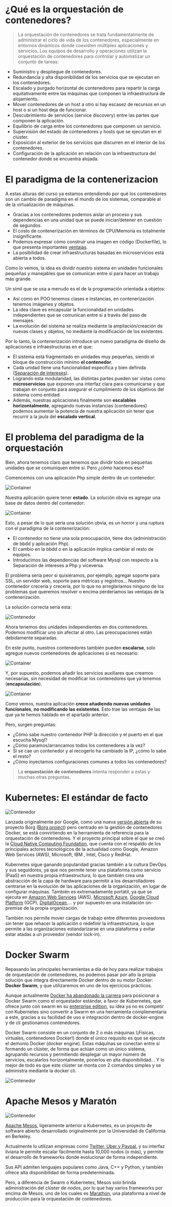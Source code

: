 # ¿Qué es la orquestación de contenedores?

> La orquestación de contenedores se trata fundamentalmente de administrar el ciclo de vida de los contenedores, especialmente en entornos dinámicos donde coexisten múltiples aplicaciones y servicios. Los equipos de desarrollo y operaciones utilizan la orquestación de contenedores para controlar y automatizar un conjunto de tareas:

- Suministro y despliegue de contenedores.
- Redundancia y alta disponibilidad de los servicios que se ejecutan en los contenedores.
- Escalado y purgado horizontal de contenedores para repartir la carga equitativamente entre las máquinas que componen la infraestructura de alojamiento.
- Mover contenedores de un host a otro si hay escasez de recursos en un host o si un host deja de funcionar.
- Descubrimiento de servicios (service discovery) entre las partes que componen la aplicación.
- Equilibrio de carga entre los contenedores que componen un servicio.
- Supervisión del estado de contenedores y hosts que se ejecutan en el clúster.
- Exposición al exterior de los servicios que discurren en el interior de los contenedores.
- Configuración de la aplicación en relación con la infraestructura del contenedor donde se encuentra alojada.

# El paradigma de la contenerizacion

A estas alturas del curso ya estamos entendiendo por qué los contenedores son un cambio de paradigma en el mundo de los sistemas, comparable al de la virtualización de máquinas.

- Gracias a los contenedores podemos aislar un proceso y sus dependencias en una unidad que se puede iniciar/detener en cuestión de segundos.
- El costo de contenerización en términos de CPU/Memoria es totalmente insignificante.
- Podemos expresar cómo construir una imagen en código (Dockerfile), lo que presenta importantes [ventajas](https://en.wikipedia.org/wiki/Infrastructure_as_code).
- La posibilidad de crear infraestructuras basadas en microservicios está abierta a todos.

Como lo vemos, la idea es dividir nuestro sistema en unidades funcionales pequeñas y manejables que se comunican entre sí para hacer un trabajo más grande.

Un símil que se usa a menudo es el de la programación orientada a objetos:

- Así como en POO tenemos clases e instancias, en contenerización tenemos imágenes y objetos.
- La idea clave es encapsular la funcionalidad en unidades independientes que se comunican entre sí a través del paso de mensajes.
- La evolución del sistema se realiza mediante la ampliación/creación de nuevas clases y objetos, no mediante la modificación de los existentes.

Por lo tanto, la contenerización introduce un nuevo paradigma de diseño de aplicaciones e infraestructuras en el que:

- El sistema está fragmentado en unidades muy pequeñas, siendo el bloque de construcción mínimo **el contenedor**.
- Cada unidad tiene una funcionalidad específica y bien definida ([Separación de intereses](https://en.wikipedia.org/wiki/Separation_of_concerns)).
- Logrando esta modularidad, las distintas partes pueden ser vistas como **microservicios** que exponen una interfaz clara para comunicarse y que trabajan en conjunto para asegurar el cumplimiento de los objetivos del sistema como entidad.
- Además, nuestras aplicaciones finalmente son **escalables horizontalmente**, agregando nuevas instancias (contenedores) podemos aumentar la potencia de nuestra aplicación sin tener que recurrir a la jaula del **escalado vertical**.

# El problema del paradigma de la orquestación

Bien, ahora tenemos claro que tenemos que dividir todo en pequeñas unidades que se comuniquen entre sí. Pero ¿cómo hacemos eso?

Comencemos con una aplicación Php simple dentro de un contenedor:

![Container](../../_media/01/container_standalonoe.png)

Nuestra aplicación quiere tener **estado**. La solución obvia es agregar una base de datos dentro del contenedor:

![Container](../../_media/01/mega_container.png)

Esto, a pesar de lo que sería una solución obvia, es un horror y una ruptura con el paradigma de la contenerización:

- El contenedor no tiene una sola preocupación, tiene dos (administración de bbdd y aplicación Php).
- El cambio en la bbdd o en la aplicación implica cambiar el resto de equipos.
- Introducimos las dependencias del software Mysql con respecto a la Separación de intereses a Php y viceversa.

El problema sería peor si quisiéramos, por ejemplo, agregar soporte para SSL, un servidor web, soporte para métricas y registros... Nuestro contenedor crecería y crecería, por lo que no arreglaríamos ninguno de los problemas que queremos resolver o encima perderíamos las ventajas de la contenerización.

La solución correcta sería esta:

![Contenedor](../../_media/01/container_bbdd.png)

Ahora tenemos dos unidades independientes en dos contenedores. Podemos modificar uno sin afectar al otro. Las preocupaciones están debidamente separadas.

En este punto, nuestros contenedores también pueden **escalarse**, solo agregue nuevos contenedores de aplicaciones si es necesario:

![Container](../../_media/01/escalado_container.png)

Y, por supuesto, podemos añadir los servicios auxiliares que creamos necesarias, sin necesidad de modificar los contenedores que ya tenemos (**encapsulación**).

![Container](../../_media/01/escalado_funcional.png)

Como vemos, nuestra aplicación **crece añadiendo nuevas unidades funcionales**, **no modificando las existentes**. Esto trae las ventajas de las que ya te hemos hablado en el apartado anterior.

Pero, surgen preguntas:

- ¿Cómo sabe nuestro contenedor PHP la dirección y el puerto en el que escucha Mysql?
- ¿Cómo paramos/arrancamos todos los contenedores a la vez?
- Si se cae un contenedor y al recogerlo ha cambiado la IP, ¿cómo lo sabe el resto?
- ¿Cómo inyectamos configuraciones comunes a todos los contenedores?

> La **orquestación de contenedores** intenta responder a estas y muchas otras preguntas.

# Kubernetes: El estándar de facto

![Contenedor](../../_media/01/kubernetes.jpg)

Lanzada originalmente por Google, como una nueva [versión abierta](https://github.com/kubernetes/kubernetes) de su proyecto Borg  ([Borg project](https://kubernetes.io/blog/2015/04/borg-predecessor-to-kubernetes/)) pero centrado en la gestión de contenedores Docker, se está convirtiendo en la herramienta de referencia para la orquestación de contenedores. Y el proyecto principal sobre el que se creó la [Cloud Native Computing Foundation](https://www.cncf.io/), que cuenta con el respaldo de los principales actores tecnológicos de la actualidad como Google, Amazon Web Services (AWS), Microsoft, IBM , Intel, Cisco y RedHat.

Kubernetes sigue ganando popularidad gracias también a la cultura DevOps y sus seguidores, ya que nos permite tener una plataforma como servicio (PaaS) en nuestra propia infraestructura, lo que también crea una abstracción de la capa de hardware para permitir a los desarrolladores centrarse en la evolución de las aplicaciones de la organización, en lugar de configurar máquinas. También es extremadamente portátil, ya que se ejecuta en [Amazon Web Services](https://aws.amazon.com/) (AWS), [Microsoft Azure](https://azure.microsoft.com/en-us/ ), [Google Cloud Platform](https://cloud.google.com/) (GCP), [DigitalOcean](https://www.digitalocean.com/products/kubernetes/),... y por supuesto en una instalación on-premise de la propia organización.

También nos permite mover cargas de trabajo entre diferentes proveedores sin tener que rehacer la aplicación o redefinir la infraestructura, lo que permite a las organizaciones estandarizarse en una plataforma y evitar estar atadas a un proveedor (vendor lock-in).

# Docker Swarm

Repasando las principales herramientas a día de hoy para realizar trabajos de orquestación de contenedores, no podemos pasar por alto la propia solución que integra directamente Docker dentro de su motor Docker: **Docker Swarm**, y que utilizaremos en uno de los ejercicios prácticos.

Aunque actualmente [Docker ha abandonado la carrera](https://blog.newrelic.com/technology/docker-kubernetes-future/) para posicionar a Docker Swarm como el orquestador estándar, a favor de Kubernetes, que ofrece junto con swarm en su [enterprise edition](https://www.docker.com/enterprise-edition), su idea ya no es competir con Kubernetes sino convertir a Swarm en una herramienta complementaria a este, gracias a su facilidad de uso e integración dentro de docker-engine y de cli gestionamos contenedores.

 Docker Swarm consiste en un conjunto de 2 o más máquinas (¡Físicas, virtuales, contenedores Docker!) donde el único requisito es que se ejecute el demonio Docker (docker engine). Estas máquinas se conectan entre sí formando un clúster, de forma que actúan como un único sistema, agrupando recursos y permitiendo desplegar un mayor número de servicios, escalarlos horizontalmente, ponerlos en alta disponibilidad… Y lo mejor de todo es que este clúster se monta con 2 comandos simples y se administra mediante la docker cli.

![Contenedor](../../_media/01/swarm.png)

# Apache Mesos y Maratón

![Contenedor](../../_media/01/mesos_marathon.jpg)

[Apache Mesos](http://mesos.apache.org/), ligeramente anterior a Kubernetes, es un proyecto de software abierto desarrollado originalmente por la Universidad de California en Berkeley.

Actualmente lo utilizan empresas como [Twitter, Uber y Paypal](https://www.linux.com/news/4-unique-ways-uber-twitter-paypal-and-hubspot-use-apache-mesos ), y su interfaz liviana le permite escalar fácilmente hasta 10,000 nodos (o más), y permite el desarrollo de frameworks donde evolucionar de forma independiente.

Sus API admiten lenguajes populares como Java, C++ y Python, y también ofrece alta disponibilidad de forma predeterminada.

Pero, a diferencia de Swarm o Kubernetes, Mesos solo brinda administración del clúster de nodos, por lo que hay varios frameworks por encima de Mesos, uno de los cuales es [Marathon](https://mesosphere.github.io/marathon/), una plataforma a nivel de producción para la orquestación de contenedores.
